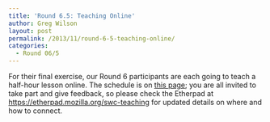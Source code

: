 ```yaml
---
title: 'Round 6.5: Teaching Online'
author: Greg Wilson
layout: post
permalink: /2013/11/round-6-5-teaching-online/
categories:
  - Round 06/5
---
```

For their final exercise, our Round 6 participants are each going to teach a half-hour lesson online. The schedule is on [this page][1]; you are all invited to take part and give feedback, so please check the Etherpad at <https://etherpad.mozilla.org/swc-teaching> for updated details on where and how to connect.

 [1]: http://teaching.software-carpentry.org/presentation-schedule/